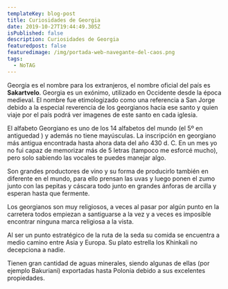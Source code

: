 ```yaml
---
templateKey: blog-post
title: Curiosidades de Georgia
date: 2019-10-27T19:44:49.305Z
isPublished: false
description: Curiosidades de Georgia
featuredpost: false
featuredimage: /img/portada-web-navegante-del-caos.png
tags:
  - NoTAG
---
```

Georgia es el nombre para los extranjeros, el nombre oficial del país es **Sakartvelo**. Georgia es un exónimo, utilizado en Occidente desde la época medieval. El nombre fue etimologizado como una referencia a San Jorge debido a la especial reverencia de los georgianos hacia ese santo y quien viaje por el país podrá ver imagenes de este santo en cada iglesia.

El alfabeto Georgiano es uno de los 14 alfabetos del mundo (el 5º en antiguedad ) y además no tiene mayúsculas.
La inscripción  en georgiano más antigua encontrada hasta ahora data del año 430 d. C. En un mes yo no fui capaz de memorizar más de 5 letras (tampoco me esforcé mucho), pero solo sabiendo las vocales te puedes manejar algo.

Son grandes productores de vino y su forma de producirlo también en diferente en el mundo, para ello prensan las uvas y luego ponen el zumo junto con las pepitas y cáscara todo junto en grandes ánforas de arcilla y esperan hasta que fermente.

Los georgianos son muy religiosos, a veces al pasar por algún punto en la carretera todos empiezan a santiguarse a la vez y a veces es imposible encontrar ninguna marca religiosa a la vista.

Al ser un punto estratégico de la ruta de la seda su comida se encuentra a medio camino entre Asia y Europa. Su plato estrella los Khinkali no decepciona a nadie.

Tienen gran cantidad de aguas minerales, siendo algunas de ellas (por ejemplo Bakuriani) exportadas hasta Polonia debido a sus excelentes propiedades.


